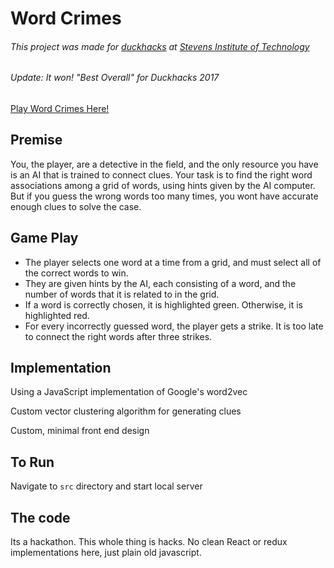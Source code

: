 # Word Crimes

###### This project was made for [duckhacks](http://www.duckhacks.com) at [Stevens Institute of Technology](https://www.stevens.edu)

###### Update: It won! "Best Overall" for Duckhacks 2017

[Play Word Crimes Here!](http://imadethis.website/wordcrimes/)

## Premise
You, the player, are a detective in the field, and the only resource you have is an AI that is trained to connect clues.
Your task is to find the right word associations among a grid of words, using hints given by the AI computer. But if you
guess the wrong words too many times, you wont have accurate enough clues to solve the case.


## Game Play
- The player selects one word at a time from a grid, and must select all of the correct words to win.
- They are given hints by the AI, each consisting of a word, and the number of words that it is related to in the grid.
- If a word is correctly chosen, it is highlighted green. Otherwise, it is highlighted red.
- For every incorrectly guessed word, the player gets a strike. It is too late to connect the right words after three strikes.

## Implementation
Using a JavaScript implementation of Google's word2vec

Custom vector clustering algorithm for generating clues

Custom, minimal front end design

## To Run
Navigate to `src` directory and start local server

## The code

Its a hackathon. This whole thing is hacks. No clean React
or redux implementations here, just plain old javascript.
